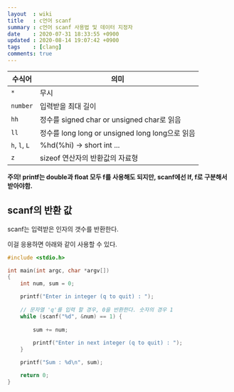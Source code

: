 ```yaml
---
layout  : wiki
title   : c언어 scanf
summary : c언어 scanf 사용법 및 데이터 지정자
date    : 2020-07-31 18:33:55 +0900
updated : 2020-08-14 19:07:42 +0900
tags    : [clang]
comments: true
---
```



| 수식어        | 의미                                            |
|---------------|-------------------------------------------------|
| `*`           | 무시                                            |
| `number`      | 입력받을 최대 길이                              |
| `hh`          | 정수를 signed char or unsigned char로 읽음      |
| `ll`          | 정수를 long long or unsigned long long으로 읽음 |
| `h`, `l`, `L` | %hd(%hi) -> short int ...                       |
| `z`           | sizeof 연산자의 반환값의 자료형                 |

**주의! printf는 double과 float 모두 f를 사용해도 되지만, scanf에선 lf, f로 구분해서 받아야함.**

## scanf의 반환 값

scanf는 입력받은 인자의 갯수를 반환한다.

이걸 응용하면 아래와 같이 사용할 수 있다.

```c
#include <stdio.h>

int main(int argc, char *argv[])
{
    int num, sum = 0;

    printf("Enter in integer (q to quit) : ");
    
    // 문자열 'q'를 입력 할 경우, 0을 반환한다. 숫자의 경우 1
    while (scanf("%d", &num) == 1) {
    
        sum += num;
        
        printf("Enter in next integer (q to quit) : ");
    }

    printf("Sum : %d\n", sum);

    return 0;
}
```
